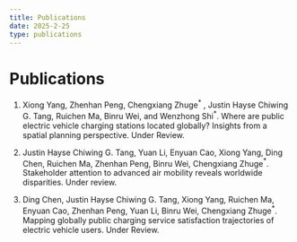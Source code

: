 ```yaml
---
title: Publications
date: 2025-2-25
type: publications
---
```


# Publications 

1. Xiong Yang, Zhenhan Peng, Chengxiang Zhuge$^{*}$ , Justin Hayse Chiwing G. Tang, Ruichen Ma, Binru Wei, and Wenzhong Shi$^{*}$. Where are public electric vehicle charging stations located globally? Insights from a spatial planning perspective. Under Review.

2. Justin Hayse Chiwing G. Tang, Yuan Li, Enyuan Cao, Xiong Yang, Ding Chen, Ruichen Ma, Zhenhan Peng, Binru Wei, Chengxiang Zhuge$^{*}$. Stakeholder attention to advanced air mobility reveals worldwide disparities. Under review.

3. Ding Chen, Justin Hayse Chiwing G. Tang, Xiong Yang, Ruichen Ma, Enyuan Cao, Zhenhan Peng, Yuan Li, Binru Wei, Chengxiang Zhuge$^{*}$. Mapping globally public charging service satisfaction trajectories of electric vehicle users. Under Review.